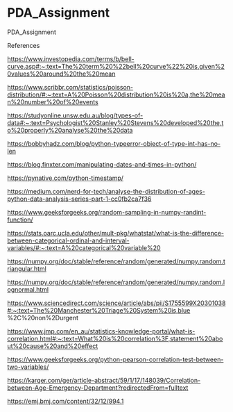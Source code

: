 # PDA_Assignment
PDA_Assignment




References

https://www.investopedia.com/terms/b/bell-curve.asp#:~:text=The%20term%20%22bell%20curve%22%20is,given%20values%20around%20the%20mean

https://www.scribbr.com/statistics/poisson-distribution/#:~:text=A%20Poisson%20distribution%20is%20a,the%20mean%20number%20of%20events

https://studyonline.unsw.edu.au/blog/types-of-data#:~:text=Psychologist%20Stanley%20Stevens%20developed%20the,to%20properly%20analyse%20the%20data

https://bobbyhadz.com/blog/python-typeerror-object-of-type-int-has-no-len

https://blog.finxter.com/manipulating-dates-and-times-in-python/

https://pynative.com/python-timestamp/

https://medium.com/nerd-for-tech/analyse-the-distribution-of-ages-python-data-analysis-series-part-1-cc0fb2ca7f36

https://www.geeksforgeeks.org/random-sampling-in-numpy-randint-function/

https://stats.oarc.ucla.edu/other/mult-pkg/whatstat/what-is-the-difference-between-categorical-ordinal-and-interval-variables/#:~:text=A%20categorical%20variable%20

https://numpy.org/doc/stable/reference/random/generated/numpy.random.triangular.html

https://numpy.org/doc/stable/reference/random/generated/numpy.random.lognormal.html

https://www.sciencedirect.com/science/article/abs/pii/S1755599X20301038#:~:text=The%20Manchester%20Triage%20System%20is,blue %2C%20non%2Durgent

https://www.jmp.com/en_au/statistics-knowledge-portal/what-is-correlation.html#:~:text=What%20is%20correlation%3F,statement%20about%20cause%20and%20effect

https://www.geeksforgeeks.org/python-pearson-correlation-test-between-two-variables/

https://karger.com/ger/article-abstract/59/1/17/148039/Correlation-between-Age-Emergency-Department?redirectedFrom=fulltext

https://emj.bmj.com/content/32/12/994.1

